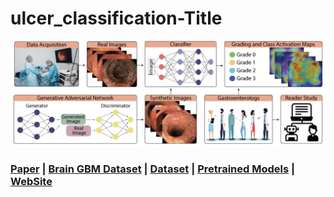 # ulcer_classification-Title

<img src="imgs/overview.png" width="1200px"/>

### [Paper]() | [Brain GBM Dataset](https://portal.gdc.cancer.gov/projects/TCGA-GBM) | [Dataset]() | [Pretrained Models]() | [WebSite](https://deepmia.boun.edu.tr/) 
